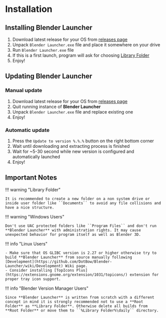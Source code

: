 # Installation

## Installing Blender Launcher

1. Download latest release for your OS from [releases page](https://github.com/DotBow/Blender-Launcher/releases/latest)
1. Unpack ``Blender Launcher.exe`` file and place it somewhere on your drive
1. Run ``Blender Launcher.exe`` file
1. If this is a first launch, program will ask for choosing [Library Folder](library_folder.md)
1. Enjoy!

## Updating Blender Launcher

### Manual update

1. Download latest release for your OS from [releases page](https://github.com/DotBow/Blender-Launcher/releases/latest)
1. Quit running instance of **Blender Launcher**
1. Unpack ``Blender Launcher.exe`` file and replace existing one
1. Enjoy!

### Automatic update

1. Press the ``Update to version %.%.%`` button on the right bottom corner
1. Wait until downloading and extracting process is finished
1. Wait for ~5-30 second while new version is configured and automatically launched
1. Enjoy!

## Important Notes

!!! warning "Library Folder"

    It is recommended to create a new folder on a non system drive or inside user folder like ``Documents`` to avoid any file collisions and have a nice structure.

!!! warning "Windows Users"

    Don't use UAC protected folders like ``Program Files`` and don't run **Blender Launcher** with administration rights. It may cause unexpected behavior for program itself as well as Blender 3D.

!!! info "Linux Users"

    - Make sure that OS GLIBC version is 2.27 or higher otherwise try to build **Blender Launcher** from source manually following [Development](https://github.com/DotBow/Blender-Launcher/wiki/Development) Wiki page.
    - Consider installing [TopIcons Plus](https://extensions.gnome.org/extension/1031/topicons/) extension for proper tray icon support.

!!! info "Blender Version Manager Users"

    Since **Blender Launcher** is written from scratch with a different concept in mind it is strongly recommended not to use a **Root Folder** as **Library Folder**. Otherwise delete all builds from **Root Folder** or move them to ``%Library Folder%\daily`` directory.
